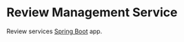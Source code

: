 # Review Management Service


Review services [Spring Boot](http://projects.spring.io/spring-boot/) app.

